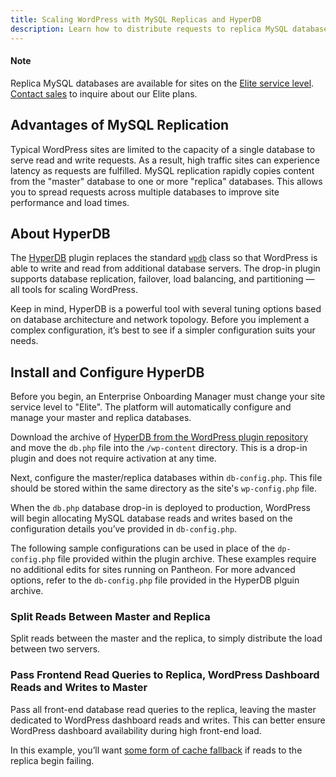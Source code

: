 ```yaml
---
title: Scaling WordPress with MySQL Replicas and HyperDB
description: Learn how to distribute requests to replica MySQL databases on WordPress using HyperDB.
---
```


<div class="alert alert-info">
<h4>Note</h4>
Replica MySQL databases are available for sites on the <a href="/resources/elite-plan-overview">Elite service level</a>. <a href="/pantheon-elite-plans">Contact sales</a> to inquire about our Elite plans.
</div>

## Advantages of MySQL Replication
Typical WordPress sites are limited to the capacity of a single database to serve read and write requests. As a result, high traffic sites can experience latency as requests are fulfilled. MySQL replication rapidly copies content from the "master" database to one or more "replica" databases. This allows you to spread requests across multiple databases to improve site performance and load times.

## About HyperDB
The [HyperDB](https://wordpress.org/support/plugin/hyperdb) plugin replaces the standard [`wpdb`](https://codex.wordpress.org/Class_Reference/wpdb) class so that WordPress is able to write and read from additional database servers. The drop-in plugin supports database replication, failover, load balancing, and partitioning — all tools for scaling WordPress.

Keep in mind, HyperDB is a powerful tool with several tuning options based on database architecture and network topology. Before you implement a complex configuration, it’s best to see if a simpler configuration suits your needs.

## Install and Configure HyperDB

Before you begin, an Enterprise Onboarding Manager must change your site service level to "Elite". The platform will automatically configure and manage your master and replica databases.

Download the archive of [HyperDB from the WordPress plugin repository](https://wordpress.org/support/plugin/hyperdb) and move the `db.php` file into the `/wp-content` directory. This is a drop-in plugin and does not require activation at any time.

Next, configure the master/replica databases within `db-config.php`. This file should be stored within the same directory as the site's `wp-config.php` file.

When the `db.php` database drop-in is deployed to production, WordPress will begin allocating MySQL database reads and writes based on the configuration details you’ve provided in `db-config.php`.

The following sample configurations can be used in place of the `dp-config.php` file provided within the plugin archive. These examples require no additional edits for sites running on Pantheon. For more advanced options, refer to the `db-config.php` file provided in the HyperDB plguin archive.

### Split Reads Between Master and Replica
Split reads between the master and the replica, to simply distribute the load between two servers.
<script src="https://gist-it.appspot.com/https://github.com/pantheon-systems/pantheon-settings-examples/blob/master/wordpress/split-reads.dbconfig.php?footer=minimal"></script>

### Pass Frontend Read Queries to Replica, WordPress Dashboard Reads and Writes to Master
Pass all front-end database read queries to the replica, leaving the master dedicated to WordPress dashboard reads and writes. This can better ensure WordPress dashboard availability during high front-end load.
<script src="https://gist-it.appspot.com/https://github.com/pantheon-systems/pantheon-settings-examples/blob/master/wordpress/master-write-replica-read.dbconfig.php?footer=minimal"></script>

In this example, you’ll want [some form of cache fallback](/docs/articles/wordpress/installing-redis-on-wordpress/) if reads to the replica begin failing.
